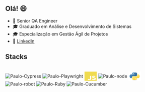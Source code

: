 ## Olá! 😄
- 🐞 Senior QA Engineer 
- 🎓 Graduado em Análise e Desenvolvimento de Sistemas
- 🎓 Especialização em Gestão Ágil de Projetos
- 🎯 [LinkedIn](https://www.linkedin.com/in/paulo-sandim/)
  
## Stacks
  <div style="display: inline_block"><br>
  <img align="center" alt="Paulo-Cypress" height="30" width="40" src="https://www.svgrepo.com/show/353630/cypress.svg">
  <img align="center" alt="Paulo-Playwright" height="30" width="40" src="https://playwright.dev/img/playwright-logo.svg">
  <img align="center" alt="Paulo-Js" height="30" width="40" src="https://raw.githubusercontent.com/devicons/devicon/master/icons/javascript/javascript-plain.svg">
  <img align="center" alt="Paulo-node" height="30" width="40" src="https://www.svgrepo.com/show/354119/nodejs-icon.svg">
  <img align="center" alt="Paulo-Python" height="30" width="40" src="https://raw.githubusercontent.com/devicons/devicon/master/icons/python/python-original.svg">
  <img align="center" alt="Paulo-robot" height="30" width="40" src="https://robotframework.org/img/RF.svg">
  <img align="center" alt="Paulo-Ruby" height="30" width="40" src="https://cdn.jsdelivr.net/gh/devicons/devicon/icons/ruby/ruby-original.svg" />
  <img align="center" alt="Paulo-Cucumber" height="30" width="40" src="https://cdn.jsdelivr.net/gh/devicons/devicon/icons/cucumber/cucumber-plain.svg">
      
